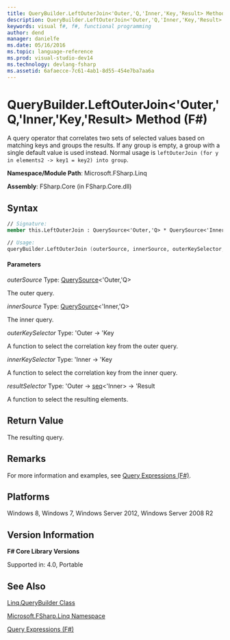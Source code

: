 ```yaml
---
title: QueryBuilder.LeftOuterJoin<'Outer,'Q,'Inner,'Key,'Result> Method (F#)
description: QueryBuilder.LeftOuterJoin<'Outer,'Q,'Inner,'Key,'Result> Method (F#)
keywords: visual f#, f#, functional programming
author: dend
manager: danielfe
ms.date: 05/16/2016
ms.topic: language-reference
ms.prod: visual-studio-dev14
ms.technology: devlang-fsharp
ms.assetid: 6afaecce-7c61-4ab1-8d55-454e7ba7aa6a
---
```


# QueryBuilder.LeftOuterJoin<'Outer,'Q,'Inner,'Key,'Result> Method (F#)

A query operator that correlates two sets of selected values based on matching keys and groups the results. If any group is empty, a group with a single default value is used instead. Normal usage is `leftOuterJoin (for y in elements2 -> key1 = key2) into group`.

**Namespace/Module Path**: Microsoft.FSharp.Linq

**Assembly**: FSharp.Core (in FSharp.Core.dll)


## Syntax

```fsharp
// Signature:
member this.LeftOuterJoin : QuerySource<'Outer,'Q> * QuerySource<'Inner,'Q> * ('Outer -> 'Key) * ('Inner -> 'Key) * ('Outer -> seq<'Inner> -> 'Result) -> QuerySource<'Result,'Q>

// Usage:
queryBuilder.LeftOuterJoin (outerSource, innerSource, outerKeySelector, innerKeySelector, resultSelector)
```

#### Parameters
*outerSource*
Type: [QuerySource](https://msdn.microsoft.com/library/873589c1-c5dc-47d9-8abf-fee7258dfb00)&lt;'Outer,'Q&gt;


The outer query.


*innerSource*
Type: [QuerySource](https://msdn.microsoft.com/library/873589c1-c5dc-47d9-8abf-fee7258dfb00)&lt;'Inner,'Q&gt;


The inner query.


*outerKeySelector*
Type: 'Outer -&gt; 'Key


A function to select the correlation key from the outer query.


*innerKeySelector*
Type: 'Inner -&gt; 'Key


A function to select the correlation key from the inner query.


*resultSelector*
Type: 'Outer -&gt;
[seq](https://msdn.microsoft.com/library/2f0c87c6-8a0d-4d33-92a6-10d1d037ce75)&lt;'Inner&gt; -&gt;
'Result


A function to select the resulting elements.

## Return Value
The resulting query.


## Remarks
For more information and examples, see [Query Expressions (F#)](https://msdn.microsoft.com/library/ff72235c-3ad8-4215-8679-2754484823db).


## Platforms
Windows 8, Windows 7, Windows Server 2012, Windows Server 2008 R2


## Version Information
**F# Core Library Versions**

Supported in: 4.0, Portable

## See Also
[Linq.QueryBuilder Class](Linq.QueryBuilder-Class-%5BFSharp%5D.md)

[Microsoft.FSharp.Linq Namespace](Microsoft.FSharp.Linq-Namespace-%5BFSharp%5D.md)

[Query Expressions (F#)](https://msdn.microsoft.com/library/ff72235c-3ad8-4215-8679-2754484823db)
